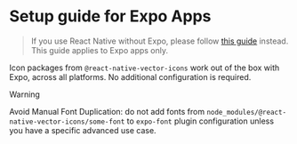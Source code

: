 # Setup guide for Expo Apps

> If you use React Native without Expo, please follow [this guide](./SETUP-REACT-NATIVE.md) instead. This guide applies to Expo apps only.

Icon packages from `@react-native-vector-icons` work out of the box with Expo, across all platforms. No additional configuration is required.

> [!WARNING]  
> Avoid Manual Font Duplication: do not add fonts from `node_modules/@react-native-vector-icons/some-font` to `expo-font` plugin configuration unless you have a specific advanced use case.
